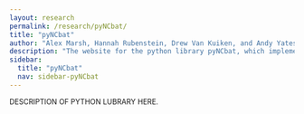 ```yaml
---
layout: research
permalink: /research/pyNCbat/
title: "pyNCbat"
author: "Alex Marsh, Hannah Rubenstein, Drew Van Kuiken, and Andy Yates."
description: "The website for the python library pyNCbat, which implements the code to numerical solve the model used in TITLE."
sidebar:
  title: "pyNCbat"
  nav: sidebar-pyNCbat
---
```


<p style="font-size: 0.9em" href="research/pyNCbat/#description"> DESCRIPTION OF PYTHON LUBRARY HERE.</p>